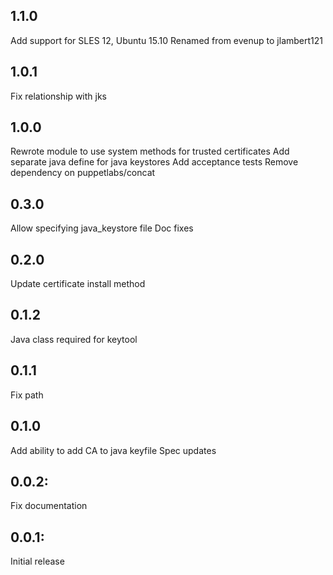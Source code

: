 ## 1.1.0
  Add support for SLES 12, Ubuntu 15.10 <Sebastian Reitenbach>
  Renamed from evenup to jlambert121
## 1.0.1
  Fix relationship with jks <adamwenner>
## 1.0.0
  Rewrote module to use system methods for trusted certificates
  Add separate java define for java keystores
  Add acceptance tests
  Remove dependency on puppetlabs/concat
## 0.3.0
  Allow specifying java_keystore file
  Doc fixes
## 0.2.0
  Update certificate install method
## 0.1.2
  Java class required for keytool
## 0.1.1
  Fix path
## 0.1.0
  Add ability to add CA to java keyfile
  Spec updates
## 0.0.2:
  Fix documentation
## 0.0.1:
  Initial release
